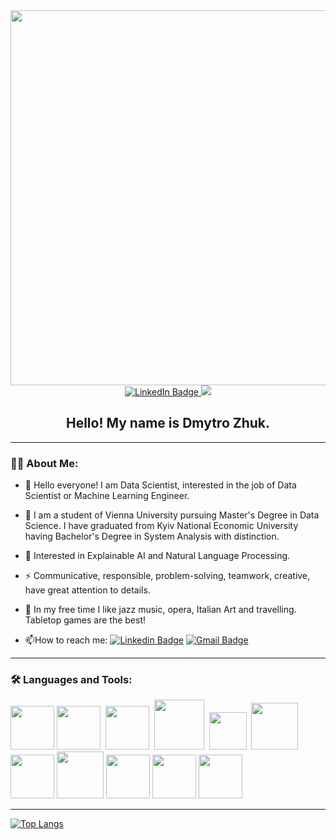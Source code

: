 <div align="center">
  <img src="https://miro.medium.com/max/1400/1*dRpCFDfCC1WUAdE6SB74zA.gif" width = "600"/>
  
  <div id="badges">
  <a href="https://www.linkedin.com/in/dmytro-zhuk/">
    <img src="https://img.shields.io/badge/LinkedIn-blue?style=for-the-badge&logo=linkedin&logoColor=white" alt="LinkedIn Badge"/>
  </a>
  <a href="mailto:dmytrozhuk9@gmail.com">
    <img src="https://img.shields.io/badge/Gmail-D14836?style=for-the-badge&logo=gmail&logoColor=white"/>
  </a>
</div>

<h2>
  Hello! My name is Dmytro Zhuk.
</h2>
  
</div>

---

### :man_technologist: About Me:

- 👋 Hello everyone! I am Data Scientist, interested in the job of Data Scientist or Machine Learning Engineer.  

- :telescope: I am a student of Vienna University pursuing Master's Degree in Data Science. I have graduated from Kyiv National Economic University having Bachelor's Degree in System Analysis with distinction.

- :seedling: Interested in Explainable AI and Natural Language Processing.

- :zap: Communicative, responsible, problem-solving, teamwork, creative, have great attention to details. 

- 💞️ In my free time I like jazz music, opera, Italian Art and travelling. Tabletop games are the best! 

- :mailbox:How to reach me: [![Linkedin Badge](https://img.shields.io/badge/-DZhuk-blue?style=flat&logo=Linkedin&logoColor=white)](https://www.linkedin.com/in/dmytro-zhuk/)  [![Gmail Badge](https://img.shields.io/badge/-DZhuk-D14836?style=flat&logo=gmail&logoColor=white)](mailto:dmytrozhuk9@gmail.com)



---

### :hammer_and_wrench: Languages and Tools:

<div>
  <img src="https://cdn.jsdelivr.net/gh/devicons/devicon/icons/python/python-original-wordmark.svg"  width="70" height="70"/>
  <img src="https://cdn.jsdelivr.net/gh/devicons/devicon/icons/pandas/pandas-original-wordmark.svg" width="70" height="70"/>&nbsp;
  <img src="https://cdn.jsdelivr.net/gh/devicons/devicon/icons/numpy/numpy-original-wordmark.svg" width="70" height="70"/>&nbsp;
  <img src="https://res.cloudinary.com/crunchbase-production/image/upload/c_lpad,h_256,w_256,f_auto,q_auto:eco,dpr_1/qrugo0ng5eo6xmzweail" width="80" height="80"/>&nbsp;
  <img src="https://upload.wikimedia.org/wikipedia/commons/0/01/Created_with_Matplotlib-logo.svg" width="60" height="60"/>&nbsp;
  <img src="https://files.ai-pool.com/a/21155149cb560f48f085a21264277c3c.png" width="75" height="75"/>&nbsp;
  <img src="https://cdn.jsdelivr.net/gh/devicons/devicon/icons/jupyter/jupyter-original-wordmark.svg" width="70" height="70"/>
  <img src="https://res.cloudinary.com/go1/image/upload/q_60,h_256/v1524238467/nsajzdpphy7qxjaps3og.png" width="75" height="75"/>
  <img src="https://leadsbridge.com/wp-content/themes/leadsbridge/img/integration-lg-logos/logo1024.png" width="70" height="70"/>
  <img src="https://findicons.com/files/icons/2420/coded/256/sql.png" width="70" height="70"/>
  <img src="https://cdn.jsdelivr.net/gh/devicons/devicon/icons/mysql/mysql-original-wordmark.svg" width="70" height="70"/>
                 
  
</div>

---

[![Top Langs](https://github-readme-stats.vercel.app/api/top-langs/?username=DmytroZH123&layout=compact&theme=vision-friendly-light)](https://github.com/anuraghazra/github-readme-stats)


<!---
DmytroZH123/DmytroZH123 is a ✨ special ✨ repository because its `README.md` (this file) appears on your GitHub profile.
You can click the Preview link to take a look at your changes.

<img src="https://www.edureka.co/blog/wp-content/uploads/2018/08/Insurance-Leadspace-Aniamted.gif" width="300"/>

<img src="https://media.giphy.com/media/hvRJCLFzcasrR4ia7z/giphy.gif" width="30px"/>
https://media.giphy.com/media/M9gbBd9nbDrOTu1Mqx/giphy.gif
<img src="https://www.aalpha.net/wp-content/uploads/2019/10/data-science-giphy.gif" width="280" align="right"/>

--->
